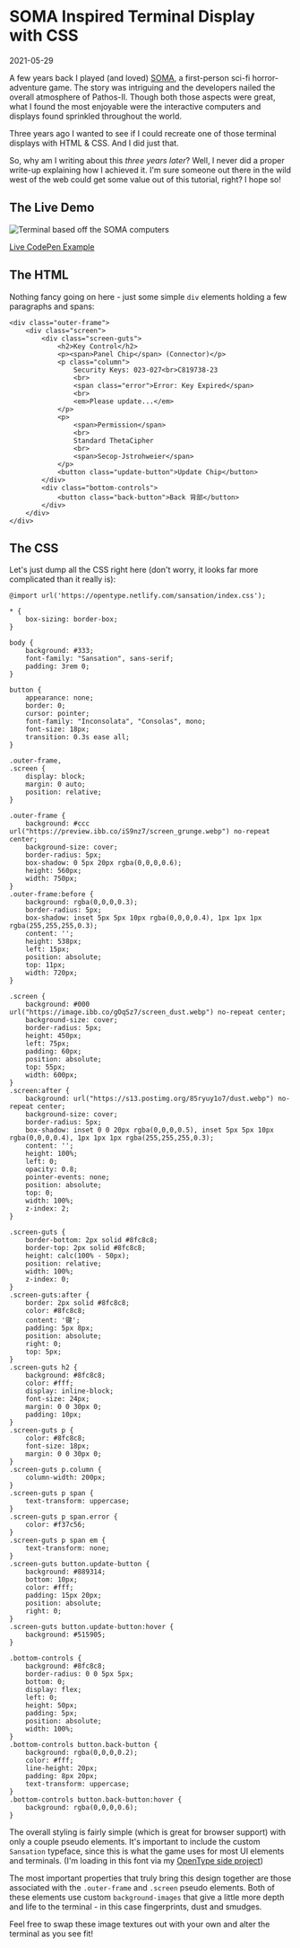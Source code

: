 # SOMA Inspired Terminal Display with CSS

2021-05-29

A few years back I played (and loved) [SOMA](https://store.steampowered.com/app/282140/SOMA/), a first-person sci-fi horror-adventure game. The story was intriguing and the developers nailed the overall atmosphere of Pathos-II. Though both those aspects were great, what I found the most enjoyable were the interactive computers and displays found sprinkled throughout the world.

Three years ago I wanted to see if I could recreate one of those terminal displays with HTML & CSS. And I did just that.

So, why am I writing about this *three years later*? Well, I never did a proper write-up explaining how I achieved it. I'm sure someone out there in the wild west of the web could get some value out of this tutorial, right? I hope so!

## The Live Demo

![Terminal based off the SOMA computers](/public/images/soma-terminal.png)

[Live CodePen Example](https://codepen.io/bradleytaunt/pen/ZEeLgmz)

## The HTML

Nothing fancy going on here - just some simple `div` elements holding a few paragraphs and spans:


    <div class="outer-frame">
        <div class="screen">
            <div class="screen-guts">
                <h2>Key Control</h2>
                <p><span>Panel Chip</span> (Connector)</p>
                <p class="column">
                    Security Keys: 023-027<br>C819738-23
                    <br>
                    <span class="error">Error: Key Expired</span>
                    <br>
                    <em>Please update...</em>
                </p>
                <p>
                    <span>Permission</span>
                    <br>
                    Standard ThetaCipher
                    <br>
                    <span>Secop-Jstrohweier</span>
                </p>
                <button class="update-button">Update Chip</button>
            </div>
            <div class="bottom-controls">
                <button class="back-button">Back 背部</button>
            </div>
        </div>
    </div>


## The CSS

Let's just dump all the CSS right here (don't worry, it looks far more complicated than it really is):


    @import url('https://opentype.netlify.com/sansation/index.css');
    
    * {
        box-sizing: border-box;
    }
    
    body {
        background: #333;
        font-family: "Sansation", sans-serif;
        padding: 3rem 0;
    }
    
    button {
        appearance: none;
        border: 0;
        cursor: pointer;
        font-family: "Inconsolata", "Consolas", mono;
        font-size: 18px;
        transition: 0.3s ease all;
    }
    
    .outer-frame,
    .screen {
        display: block;
        margin: 0 auto;
        position: relative;
    }
    
    .outer-frame {
        background: #ccc url("https://preview.ibb.co/iS9nz7/screen_grunge.webp") no-repeat center;
        background-size: cover;
        border-radius: 5px;
        box-shadow: 0 5px 20px rgba(0,0,0,0.6);
        height: 560px;
        width: 750px;
    }
    .outer-frame:before {
        background: rgba(0,0,0,0.3);
        border-radius: 5px;
        box-shadow: inset 5px 5px 10px rgba(0,0,0,0.4), 1px 1px 1px rgba(255,255,255,0.3);
        content: '';
        height: 538px;
        left: 15px;
        position: absolute;
        top: 11px;
        width: 720px;
    }
    
    .screen {
        background: #000 url("https://image.ibb.co/gOqSz7/screen_dust.webp") no-repeat center;
        background-size: cover;
        border-radius: 5px;
        height: 450px;
        left: 75px;
        padding: 60px;
        position: absolute;
        top: 55px;
        width: 600px;
    }
    .screen:after {
        background: url("https://s13.postimg.org/85ryuy1o7/dust.webp") no-repeat center;
        background-size: cover;
        border-radius: 5px;
        box-shadow: inset 0 0 20px rgba(0,0,0,0.5), inset 5px 5px 10px rgba(0,0,0,0.4), 1px 1px 1px rgba(255,255,255,0.3);
        content: '';
        height: 100%;
        left: 0;
        opacity: 0.8;
        pointer-events: none;
        position: absolute;
        top: 0;
        width: 100%;
        z-index: 2;
    }
    
    .screen-guts {
        border-bottom: 2px solid #8fc8c8;
        border-top: 2px solid #8fc8c8;
        height: calc(100% - 50px);
        position: relative;
        width: 100%;
        z-index: 0;
    }
    .screen-guts:after {
        border: 2px solid #8fc8c8;
        color: #8fc8c8;
        content: '键';
        padding: 5px 8px;
        position: absolute;
        right: 0;
        top: 5px;
    }
    .screen-guts h2 {
        background: #8fc8c8;
        color: #fff;
        display: inline-block;
        font-size: 24px;
        margin: 0 0 30px 0;
        padding: 10px;
    }
    .screen-guts p {
        color: #8fc8c8;
        font-size: 18px;
        margin: 0 0 30px 0;
    }
    .screen-guts p.column {
        column-width: 200px;
    }
    .screen-guts p span {
        text-transform: uppercase;
    }
    .screen-guts p span.error {
        color: #f37c56;
    }
    .screen-guts p span em {
        text-transform: none;
    }
    .screen-guts button.update-button {
        background: #889314;
        bottom: 10px;
        color: #fff;
        padding: 15px 20px;
        position: absolute;
        right: 0;
    }
    .screen-guts button.update-button:hover {
        background: #515905;
    }
    
    .bottom-controls {
        background: #8fc8c8;
        border-radius: 0 0 5px 5px;
        bottom: 0;
        display: flex;
        left: 0;
        height: 50px;
        padding: 5px;
        position: absolute;
        width: 100%;
    }
    .bottom-controls button.back-button {
        background: rgba(0,0,0,0.2);
        color: #fff;
        line-height: 20px;
        padding: 8px 20px;
        text-transform: uppercase;
    }
    .bottom-controls button.back-button:hover {
        background: rgba(0,0,0,0.6);
    }


The overall styling is fairly simple (which is great for browser support) with only a couple pseudo elements. It's important to include the custom `Sansation` typeface, since this is what the game uses for most UI elements and terminals. (I'm loading in this font via my [OpenType side project](https://opentype.netlify.app))

The most important properties that truly bring this design together are those associated with the `.outer-frame` and `.screen` pseudo elements. Both of these elements use custom `background-images` that give a little more depth and life to the terminal - in this case fingerprints, dust and smudges.

Feel free to swap these image textures out with your own and alter the terminal as you see fit!
